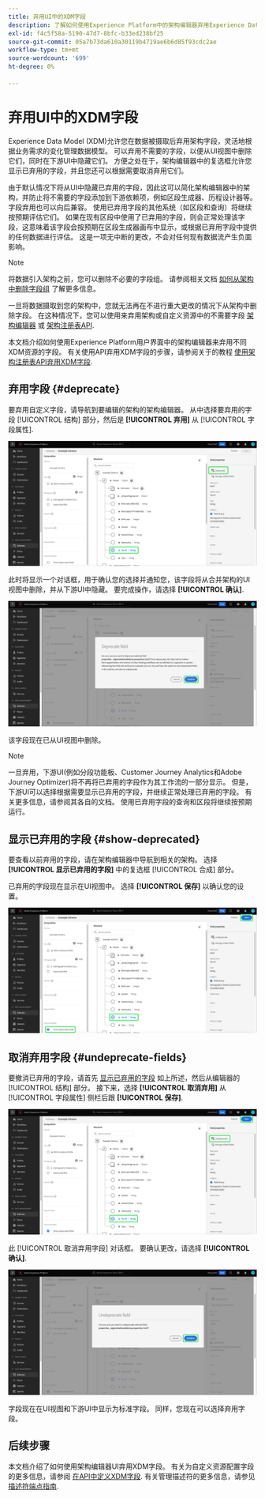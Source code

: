 ```yaml
---
title: 弃用UI中的XDM字段
description: 了解如何使用Experience Platform中的架构编辑器弃用Experience Data Model (XDM)字段。
exl-id: f4c5f58a-5190-47d7-8bfc-b33ed238bf25
source-git-commit: 05a7b73da610a30119b4719ae6b6d85f93cdc2ae
workflow-type: tm+mt
source-wordcount: '699'
ht-degree: 0%

---
```


# 弃用UI中的XDM字段

Experience Data Model (XDM)允许您在数据被摄取后弃用架构字段，灵活地根据业务需求的变化管理数据模型。 可以弃用不需要的字段，以便从UI视图中删除它们，同时在下游UI中隐藏它们。 方便之处在于，架构编辑器中的复选框允许您显示已弃用的字段，并且您还可以根据需要取消弃用它们。

由于默认情况下将从UI中隐藏已弃用的字段，因此这可以简化架构编辑器中的架构，并防止将不需要的字段添加到下游依赖项，例如区段生成器、历程设计器等。 字段弃用也可以向后兼容。 使用已弃用字段的其他系统（如区段和查询）将继续按预期评估它们。 如果在现有区段中使用了已弃用的字段，则会正常处理该字段，这意味着该字段会按预期在区段生成器画布中显示，或根据已弃用字段中提供的任何数据进行评估。 这是一项无中断的更改，不会对任何现有数据流产生负面影响。

>[!NOTE]
>
>将数据引入架构之前，您可以删除不必要的字段组。 请参阅相关文档 [如何从架构中删除字段组](../ui/resources/schemas.md#remove-fields) 了解更多信息。

一旦将数据摄取到您的架构中，您就无法再在不进行重大更改的情况下从架构中删除字段。 在这种情况下，您可以使用来弃用架构或自定义资源中的不需要字段 [架构编辑器](./create-schema-ui.md) 或 [架构注册表API](https://developer.adobe.com/experience-platform-apis/references/schema-registry/).

本文档介绍如何使用Experience Platform用户界面中的架构编辑器来弃用不同XDM资源的字段。 有关使用API弃用XDM字段的步骤，请参阅关于的教程 [使用架构注册表API弃用XDM字段](./field-deprecation-api.md).

## 弃用字段 {#deprecate}

要弃用自定义字段，请导航到要编辑的架构的架构编辑器。 从中选择要弃用的字段 [!UICONTROL 结构] 部分，然后是 **[!UICONTROL 弃用]** 从 [!UICONTROL 字段属性].

![架构编辑器，其中选中了字段，并突出显示了“弃用”。](../images/tutorials/field-deprecation/deprecate-single-field.png)

此时将显示一个对话框，用于确认您的选择并通知您，该字段将从合并架构的UI视图中删除，并从下游UI中隐藏。 要完成操作，请选择 **[!UICONTROL 确认]**.

![选中了Deprecate field对话框中的Confirm。](../images/tutorials/field-deprecation/deprecate-field-dialog.png)

该字段现在已从UI视图中删除。

>[!NOTE]
>
>一旦弃用，下游UI(例如分段功能板、Customer Journey Analytics和Adobe Journey Optimizer)将不再将已弃用的字段作为其工作流的一部分显示。 但是，下游UI可以选择根据需要显示已弃用的字段，并继续正常处理已弃用的字段。 有关更多信息，请参阅其各自的文档。 使用已弃用字段的查询和区段将继续按预期运行。

## 显示已弃用的字段 {#show-deprecated}

要查看以前弃用的字段，请在架构编辑器中导航到相关的架构。 选择 **[!UICONTROL 显示已弃用的字段]** 中的复选框 [!UICONTROL 合成] 部分。

已弃用的字段现在显示在UI视图中。 选择 **[!UICONTROL 保存]** 以确认您的设置。

![架构编辑器中选择了字段，突出显示了显示已弃用的字段和保存。](../images/tutorials/field-deprecation/show-deprecated-fields.png)

## 取消弃用字段 {#undeprecate-fields}

要撤消已弃用的字段，请首先 [显示已弃用的字段](#show-deprecated) 如上所述，然后从编辑器的 [!UICONTROL 结构] 部分。 接下来，选择 **[!UICONTROL 取消弃用]** 从 [!UICONTROL 字段属性] 侧栏后跟 **[!UICONTROL 保存]**.

![架构编辑器中，已弃用字段“Undeprecated”（取消弃用）和“Save”（保存）突出显示。](../images/tutorials/field-deprecation/undeprecate-single-field.png)

此 [!UICONTROL 取消弃用字段] 对话框。 要确认更改，请选择 **[!UICONTROL 确认]**.

![此 [!UICONTROL 取消弃用字段] 对话框，其中突出显示了“确认”。](../images/tutorials/field-deprecation/undeprecate-field-dialog.png)

字段现在在UI视图和下游UI中显示为标准字段。 同样，您现在可以选择弃用字段。

## 后续步骤

本文档介绍了如何使用架构编辑器UI弃用XDM字段。 有关为自定义资源配置字段的更多信息，请参阅 [在API中定义XDM字段](./custom-fields-api.md). 有关管理描述符的更多信息，请参见 [描述符端点指南](../api/descriptors.md).

